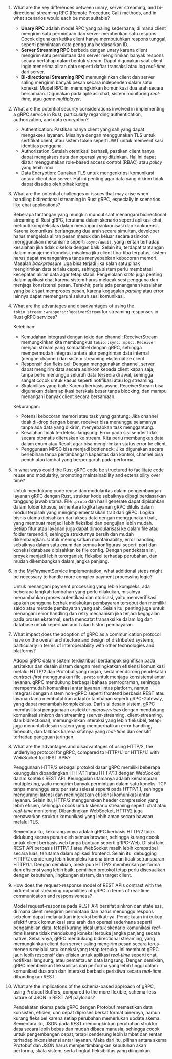 1. What are the key differences between unary, server streaming, and bi-directional streaming RPC (Remote Procedure Call) methods, and in what scenarios would each be most suitable?
   - **Unary RPC** adalah model RPC yang paling sederhana, di mana client mengirim satu permintaan dan server memberikan satu respons. Cocok digunakan ketika client hanya membutuhkan respons tunggal, seperti permintaan data pengguna berdasarkan ID.
   - **Server Streaming RPC** berbeda dengan unary karena client mengirim satu permintaan dan server mengirimkan banyak respons secara bertahap dalam bentuk stream. Dapat digunakan saat client ingin menerima aliran data seperti daftar transaksi atau log _real-time_ dari server.
   - **Bi-directional Streaming RPC** memungkinkan client dan server saling mengirim banyak pesan secara independen dalam satu koneksi. Model RPC ini memungkinkan komunikasi dua arah secara bersamaan. Digunakan pada aplikasi chat, sistem monitoring _real-time_, atau _game multiplayer_.

2. What are the potential security considerations involved in implementing a gRPC service in Rust, particularly regarding authentication, authorization, and data encryption?
   - Authentication: Pastikan hanya client yang sah yang dapat mengakses layanan. Misalnya dengan menggunakan TLS untuk sertifikat client, atau sistem token seperti JWT untuk memverifikasi identitas pengguna.
   - Authorization: Setelah otentikasi berhasil, pastikan client hanya dapat mengakses data dan operasi yang diizinkan. Hal ini dapat diatur menggunakan role-based access control (RBAC) atau _policy_ yang lebih rinci.
   - Data Encryption: Gunakan TLS untuk mengenkripsi komunikasi antara client dan server. Hal ini penting agar data yang dikirim tidak dapat disadap oleh pihak ketiga.

3. What are the potential challenges or issues that may arise when handling bidirectional streaming in Rust gRPC, especially in scenarios like chat applications?

   Beberapa tantangan yang mungkin muncul saat menangani bidirectional streaming di Rust gRPC, terutama dalam skenario seperti aplikasi chat, meliputi kompleksitas dalam menangani sinkronisasi dan konkurensi. Karena komunikasi berlangsung dua arah secara simultan, developer harus mengelola aliran pesan masuk dan keluar secara asinkron menggunakan mekanisme seperti `async/await`, yang rentan terhadap kesalahan jika tidak dikelola dengan baik. Selain itu, terdapat tantangan dalam manajemen koneksi, misalnya jika client tiba-tiba terputus, sistem harus dapat menanganinya tanpa menyebabkan kebocoran memori. Masalah _backpressure_ juga bisa terjadi jika salah satu pihak mengirimkan data terlalu cepat, sehingga sistem perlu membatasi kecepatan aliran data agar tetap stabil. Pengelolaan _state_ juga penting dalam aplikasi chat karena sistem harus melacak sesi pengguna dan menjaga konsistensi pesan. Terakhir, perlu ada penanganan kesalahan yang baik saat memproses pesan, karena kegagalan _parsing_ atau error lainnya dapat memengaruhi seluruh sesi komunikasi.

4. What are the advantages and disadvantages of using the `tokio_stream::wrappers::ReceiverStream` for streaming responses in Rust gRPC services?

   Kelebihan:
   - Kemudahan integrasi dengan tokio dan channel: ReceiverStream memungkinkan kita membungkus `tokio::sync::mpsc::Receiver` menjadi stream yang kompatibel dengan gRPC, sehingga mempermudah integrasi antara alur pengiriman data internal (dengan channel) dan sistem streaming eksternal ke client.
   - Responsif dan fleksibel: Dengan menggunakan channel, server dapat mengirim data secara asinkron kepada client kapan saja, tanpa perlu menunggu seluruh data tersedia di awal, sehingga sangat cocok untuk kasus seperti notifikasi atau log streaming.
   - Skalabilitas yang baik: Karena berbasis async, ReceiverStream bisa digunakan dalam aplikasi berskala besar tanpa blocking, dan mampu menangani banyak client secara bersamaan.
     
   Kekurangan:
   - Potensi kebocoran memori atau task yang gantung: Jika channel tidak di-drop dengan benar, receiver bisa menunggu selamanya tanpa ada data yang dikirim, menyebabkan task menggantung.
   - Kesalahan tidak terdeteksi langsung: Error pada sisi sender tidak secara otomatis diteruskan ke stream. Kita perlu membungkus data dalam enum atau Result agar bisa mengirimkan status error ke client.
   - Penggunaan MPSC bisa menjadi bottleneck: Jika digunakan secara berlebihan tanpa pertimbangan kapasitas dan kontrol, channel bisa penuh atau lambat yang berpengaruh pada performa.

5. In what ways could the Rust gRPC code be structured to facilitate code reuse and modularity, promoting maintainability and extensibility over time?

   Untuk mendukung code reuse dan modularitas dalam pengembangan layanan gRPC dengan Rust, struktur kode sebaiknya dibagi berdasarkan tanggung jawab utama. File `.proto` dan hasil generate dapat dipisahkan dalam folder khusus, sementara logika layanan gRPC ditulis dalam modul terpisah yang mengimplementasikan trait dari gRPC. Logika bisnis utama dipisahkan dari akses data dengan menggunakan trait, yang membuat menjadi lebih fleksibel dan pengujian lebih mudah. Setiap fitur atau layanan juga dapat dimodularisasi ke dalam file atau folder tersendiri, sehingga strukturnya bersih dan mudah dikembangkan. Untuk meningkatkan maintainability, error handling sebaiknya dalam satu enum dan semua konfigurasi seperti port dan koneksi database dipisahkan ke file config. Dengan pendekatan ini, proyek menjadi lebih terorganisir, fleksibel terhadap perubahan, dan mudah dikembangkan dalam jangka panjang.

6. In the MyPaymentService implementation, what additional steps might be necessary to handle more complex payment processing logic?

   Untuk menangani payment processing yang lebih kompleks, ada beberapa langkah tambahan yang perlu dilakukan, misalnya menambahkan proses autentikasi dan otorisasi, yaitu memverifikasi apakah pengguna berhak melakukan pembayaran tersebut dan memiliki saldo atau metode pembayaran yang sah. Selain itu, penting juga untuk menangani error handling dan retry mechanism jika terjadi kegagalan pada proses eksternal, serta mencatat transaksi ke dalam log dan database untuk keperluan audit atau histori pembayaran.

7. What impact does the adoption of gRPC as a communication protocol have on the overall architecture and design of distributed systems, particularly in terms of interoperability with other technologies and platforms?

   Adopsi gRPC dalam sistem terdistribusi berdampak signifikan pada arsitektur dan desain sistem dengan meningkatkan efisiensi komunikasi melalui HTTP/2 dan Protobuf yang ringan, serta mendorong pendekatan _contract-first_ menggunakan file `.proto` untuk menjaga konsistensi antar layanan. gRPC mendukung berbagai bahasa pemrograman, sehingga mempermudah komunikasi antar layanan lintas platform, namun integrasi dengan sistem non-gRPC seperti frontend berbasis REST atau layanan lama membutuhkan adaptor tambahan seperti gRPC-Gateway, yang dapat menambah kompleksitas. Dari sisi desain sistem, gRPC memfasilitasi penggunaan arsitektur _microservices_ dengan mendukung komunikasi sinkron dan streaming (server-streaming, client-streaming, dan bidirectional), memungkinkan interaksi yang lebih fleksibel, tetapi juga menuntut desain sistem yang memperhatikan error handling, timeouts, dan fallback karena sifatnya yang _real-time_ dan sensitif terhadap gangguan jaringan.

8. What are the advantages and disadvantages of using HTTP/2, the underlying protocol for gRPC, compared to HTTP/1.1 or HTTP/1.1 with WebSocket for REST APIs?

   Penggunaan HTTP/2 sebagai protokol dasar gRPC memiliki beberapa keunggulan dibandingkan HTTP/1.1 atau HTTP/1.1 dengan WebSocket dalam konteks REST API. Keunggulan utamanya adalah kemampuan multiplexing, yaitu mengirim banyak permintaan dalam satu koneksi TCP tanpa menunggu satu per satu selesai seperti pada HTTP/1.1, sehingga mengurangi latensi dan meningkatkan efisiensi komunikasi antar layanan. Selain itu, HTTP/2 menggunakan header compression yang lebih efisien, sehingga cocok untuk skenario streaming seperti chat atau _real-time_ monitoring. Dibandingkan WebSocket, HTTP/2 juga menawarkan struktur komunikasi yang lebih aman secara bawaan melalui TLS.

   Sementara itu, kekurangannya adalah gRPC berbasis HTTP/2 tidak didukung secara penuh oleh semua browser, sehingga kurang cocok untuk client berbasis web tanpa bantuan seperti gRPC-Web. Di sisi lain, REST API berbasis HTTP/1.1 atau WebSocket masih lebih kompatibel secara luas, terutama dalam aplikasi frontend. Selain itu, debugging HTTP/2 cenderung lebih kompleks karena biner dan tidak setransparan HTTP/1.1. Dengan demikian, meskipun HTTP/2 memberikan performa dan efisiensi yang lebih baik, pemilihan protokol tetap perlu disesuaikan dengan kebutuhan, lingkungan sistem, dan target client.

9. How does the request-response model of REST APIs contrast with the bidirectional streaming capabilities of gRPC in terms of real-time communication and responsiveness?

    Model request-response pada REST API bersifat sinkron dan stateless, di mana client mengirim permintaan dan harus menunggu respons sebelum dapat melanjutkan interaksi berikutnya. Pendekatan ini cukup efektif untuk komunikasi satu arah dan operasi sederhana seperti pengambilan data, tetapi kurang ideal untuk skenario komunikasi _real-time_ karena tidak mendukung koneksi terbuka jangka panjang secara native. Sebaliknya, gRPC mendukung bidirectional streaming, yang memungkinkan client dan server saling mengirim pesan secara terus-menerus melalui satu koneksi yang tetap terbuka. Ini membuat gRPC jauh lebih responsif dan efisien untuk aplikasi _real-time_ seperti chat, notifikasi langsung, atau pemantauan data langsung. Dengan demikian, gRPC memberikan fleksibilitas dan performa yang lebih tinggi dalam komunikasi dua arah dan interaksi berbasis peristiwa secara _real-time_ dibandingkan REST.

10. What are the implications of the schema-based approach of gRPC, using Protocol Buffers, compared to the more flexible, schema-less nature of JSON in REST API payloads?

    Pendekatan skema pada gRPC dengan Protobuf memastikan data konsisten, efisien, dan cepat diproses berkat format binernya, namun kurang fleksibel karena setiap perubahan memerlukan update skema. Sementara itu, JSON pada REST memungkinkan perubahan struktur data secara lebih bebas dan mudah dibaca manusia, sehingga cocok untuk pengembangan cepat, tetapi cenderung lebih lambat dan rentan terhadap inkonsistensi antar layanan. Maka dari itu, pilihan antara skema Protobuf dan JSON harus mempertimbangkan kebutuhan akan performa, skala sistem, serta tingkat fleksibilitas yang diinginkan.